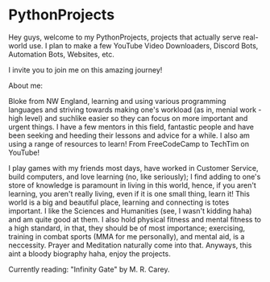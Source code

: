 # PythonProjects

Hey guys, welcome to my PythonProjects, projects that actually serve real-world use. I plan to make a few YouTube Video Downloaders, Discord Bots, Automation Bots, Websites, etc. 

I invite you to join me on this amazing journey! 

About me:

Bloke from NW England, learning and using various programming languages and striving towards making one's workload (as in, menial work - high level) and suchlike easier so they can focus on more important and urgent things. I have a few mentors in this field, fantastic people and have been seeking and heeding their lessons and advice for a while. I also am using a range of resources to learn! From FreeCodeCamp to TechTim on YouTube! 

I play games with my friends most days, have worked in Customer Service, build computers, and love learning (no, like seriously); I find adding to one's store of knowledge is paramount in living in this world, hence, if you aren't learning, you aren't really living, even if it is one small thing, learn it! This world is a big and beautiful place, learning and connecting is totes important. I like the Sciences and Humanities (see, I wasn't kidding haha) and am quite good at them.
I also hold physical fitness and mental fitness to a high standard, in that, they should be of most importance; exercising, training in combat sports (MMA for me personally), and mental aid, is a neccessity. Prayer and Meditation naturally come into that. Anyways, this aint a bloody biography haha, enjoy the projects. 

Currently reading: "Infinity Gate" by M. R. Carey. 
